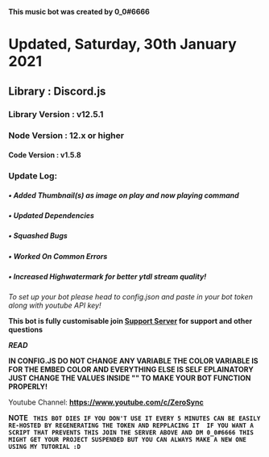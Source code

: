**This music bot was created by 0_0#6666**
# Updated, Saturday, 30th January 2021
## Library : Discord.js
### Library Version : v12.5.1
### Node Version : 12.x or higher
#### Code Version : v1.5.8
### Update Log:
##### • Added Thumbnail(s) as image on play and now playing command 
##### • Updated Dependencies 
##### • Squashed Bugs
##### • Worked On Common Errors 
##### • Increased Highwatermark for better ytdl stream quality!
_To set up your bot please head to config.json and paste in your bot token along with youtube API key!_

**This bot is fully customisable join [Support Server](https://discord.gg/BAzMVNe) for support and other questions**

**_READ_**

**IN CONFIG.JS DO NOT CHANGE ANY VARIABLE THE COLOR VARIABLE IS FOR THE EMBED COLOR AND EVERYTHING ELSE IS SELF EPLAINATORY JUST CHANGE THE VALUES 
INSIDE "" TO MAKE YOUR BOT FUNCTION PROPERLY!**

Youtube Channel:         **https://www.youtube.com/c/ZeroSync**



**NOTE
`` THIS BOT DIES IF YOU DON'T USE IT EVERY 5 MINUTES CAN BE EASILY RE-HOSTED BY REGENERATING THE TOKEN AND REPPLACING IT 
IF YOU WANT A SCRIPT THAT PREVENTS THIS JOIN THE SERVER ABOVE AND DM 0_0#6666 THIS MIGHT GET YOUR PROJECT SUSPENDED BUT YOU CAN ALWAYS
MAKE A NEW ONE USING MY TUTORIAL :D``**